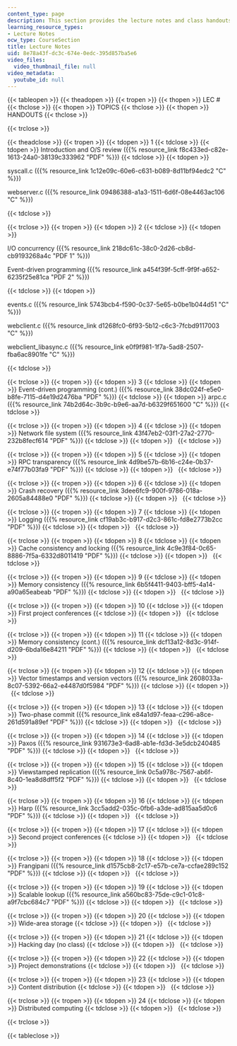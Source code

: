 ```yaml
---
content_type: page
description: This section provides the lecture notes and class handouts for the course.
learning_resource_types:
- Lecture Notes
ocw_type: CourseSection
title: Lecture Notes
uid: 8e78a43f-dc3c-674e-0edc-395d857ba5e6
video_files:
  video_thumbnail_file: null
video_metadata:
  youtube_id: null
---
```


{{< tableopen >}}
{{< theadopen >}}
{{< tropen >}}
{{< thopen >}}
LEC #
{{< thclose >}}
{{< thopen >}}
TOPICS
{{< thclose >}}
{{< thopen >}}
HANDOUTS
{{< thclose >}}

{{< trclose >}}

{{< theadclose >}}
{{< tropen >}}
{{< tdopen >}}
1
{{< tdclose >}}
{{< tdopen >}}
Introduction and O/S review ({{% resource_link f8c433ed-c82e-1613-24a0-38139c333962 "PDF" %}})
{{< tdclose >}}
{{< tdopen >}}


syscall.c ({{% resource_link 1c12e09c-60e6-c631-b089-8d11bf94edc2 "C" %}})

webserver.c ({{% resource_link 09486388-a1a3-1511-6d6f-08e4463ac106 "C" %}})


{{< tdclose >}}

{{< trclose >}}
{{< tropen >}}
{{< tdopen >}}
2
{{< tdclose >}}
{{< tdopen >}}


I/O concurrency ({{% resource_link 218dc61c-38c0-2d26-cb8d-cb9193268a4c "PDF 1" %}})

Event-driven programming ({{% resource_link a454f39f-5cff-9f9f-a652-6235f25e81ca "PDF 2" %}})


{{< tdclose >}}
{{< tdopen >}}


events.c ({{% resource_link 5743bcb4-f590-0c37-5e65-b0be1b044d51 "C" %}})

webclient.c ({{% resource_link d1268fc0-6f93-5b12-c6c3-7fcbd9117003 "C" %}})

webclient\_libasync.c ({{% resource_link e0f9f981-1f7a-5ad8-2507-fba6ac8901fe "C" %}})


{{< tdclose >}}

{{< trclose >}}
{{< tropen >}}
{{< tdopen >}}
3
{{< tdclose >}}
{{< tdopen >}}
Event-driven programming (cont.) ({{% resource_link 38dc024f-e5e0-b8fe-7115-d4e19d2476ba "PDF" %}})
{{< tdclose >}}
{{< tdopen >}}
arpc.c ({{% resource_link 74b2d64c-3b9c-b9e6-aa7d-b6329f651600 "C" %}})
{{< tdclose >}}

{{< trclose >}}
{{< tropen >}}
{{< tdopen >}}
4
{{< tdclose >}}
{{< tdopen >}}
Network file system ({{% resource_link 43f47eb2-03f1-27a2-2770-232b8fecf614 "PDF" %}})
{{< tdclose >}}
{{< tdopen >}}
 
{{< tdclose >}}

{{< trclose >}}
{{< tropen >}}
{{< tdopen >}}
5
{{< tdclose >}}
{{< tdopen >}}
RPC transparency ({{% resource_link 4d9be57b-6b16-c24e-0b37-e74f77b03fa9 "PDF" %}})
{{< tdclose >}}
{{< tdopen >}}
 
{{< tdclose >}}

{{< trclose >}}
{{< tropen >}}
{{< tdopen >}}
6
{{< tdclose >}}
{{< tdopen >}}
Crash recovery ({{% resource_link 3dee6fc9-900f-9786-018a-2605a84488e0 "PDF" %}})
{{< tdclose >}}
{{< tdopen >}}
 
{{< tdclose >}}

{{< trclose >}}
{{< tropen >}}
{{< tdopen >}}
7
{{< tdclose >}}
{{< tdopen >}}
Logging ({{% resource_link cf19ab3c-b917-d2c3-861c-fd8e2773b2cc "PDF" %}})
{{< tdclose >}}
{{< tdopen >}}
 
{{< tdclose >}}

{{< trclose >}}
{{< tropen >}}
{{< tdopen >}}
8
{{< tdclose >}}
{{< tdopen >}}
Cache consistency and locking ({{% resource_link 4c9e3f84-0c65-8886-7f5a-6332d8011419 "PDF" %}})
{{< tdclose >}}
{{< tdopen >}}
 
{{< tdclose >}}

{{< trclose >}}
{{< tropen >}}
{{< tdopen >}}
9
{{< tdclose >}}
{{< tdopen >}}
Memory consistency ({{% resource_link 6b5f4411-9403-bff5-4a14-a90a65eabeab "PDF" %}})
{{< tdclose >}}
{{< tdopen >}}
 
{{< tdclose >}}

{{< trclose >}}
{{< tropen >}}
{{< tdopen >}}
10
{{< tdclose >}}
{{< tdopen >}}
First project conferences
{{< tdclose >}}
{{< tdopen >}}
 
{{< tdclose >}}

{{< trclose >}}
{{< tropen >}}
{{< tdopen >}}
11
{{< tdclose >}}
{{< tdopen >}}
Memory consistency (cont.) ({{% resource_link dcf13a12-8d3c-914f-d209-6bda16e84211 "PDF" %}})
{{< tdclose >}}
{{< tdopen >}}
 
{{< tdclose >}}

{{< trclose >}}
{{< tropen >}}
{{< tdopen >}}
12
{{< tdclose >}}
{{< tdopen >}}
Vector timestamps and version vectors ({{% resource_link 2608033a-8c07-5392-66a2-e4487d0f5984 "PDF" %}})
{{< tdclose >}}
{{< tdopen >}}
 
{{< tdclose >}}

{{< trclose >}}
{{< tropen >}}
{{< tdopen >}}
13
{{< tdclose >}}
{{< tdopen >}}
Two-phase commit ({{% resource_link e84a1d97-feaa-c296-a8ce-261d591a89ef "PDF" %}})
{{< tdclose >}}
{{< tdopen >}}
 
{{< tdclose >}}

{{< trclose >}}
{{< tropen >}}
{{< tdopen >}}
14
{{< tdclose >}}
{{< tdopen >}}
Paxos ({{% resource_link 931673e3-6ad8-ab1e-fd3d-3e5dcb240485 "PDF" %}})
{{< tdclose >}}
{{< tdopen >}}
 
{{< tdclose >}}

{{< trclose >}}
{{< tropen >}}
{{< tdopen >}}
15
{{< tdclose >}}
{{< tdopen >}}
Viewstamped replication ({{% resource_link 0c5a978c-7567-ab6f-8c40-1ea8d8dff5f2 "PDF" %}})
{{< tdclose >}}
{{< tdopen >}}
 
{{< tdclose >}}

{{< trclose >}}
{{< tropen >}}
{{< tdopen >}}
16
{{< tdclose >}}
{{< tdopen >}}
Harp ({{% resource_link 3cc5add2-035c-0fb6-a3de-ad815aa5d0c6 "PDF" %}})
{{< tdclose >}}
{{< tdopen >}}
 
{{< tdclose >}}

{{< trclose >}}
{{< tropen >}}
{{< tdopen >}}
17
{{< tdclose >}}
{{< tdopen >}}
Second project conferences
{{< tdclose >}}
{{< tdopen >}}
 
{{< tdclose >}}

{{< trclose >}}
{{< tropen >}}
{{< tdopen >}}
18
{{< tdclose >}}
{{< tdopen >}}
Frangipani ({{% resource_link d1575cb8-2c17-e57b-ce7a-ccfae289c152 "PDF" %}})
{{< tdclose >}}
{{< tdopen >}}
 
{{< tdclose >}}

{{< trclose >}}
{{< tropen >}}
{{< tdopen >}}
19
{{< tdclose >}}
{{< tdopen >}}
Scalable lookup ({{% resource_link a560bc83-75de-c9c1-01c8-a9f7cbc684c7 "PDF" %}})
{{< tdclose >}}
{{< tdopen >}}
 
{{< tdclose >}}

{{< trclose >}}
{{< tropen >}}
{{< tdopen >}}
20
{{< tdclose >}}
{{< tdopen >}}
Wide-area storage
{{< tdclose >}}
{{< tdopen >}}
 
{{< tdclose >}}

{{< trclose >}}
{{< tropen >}}
{{< tdopen >}}
21
{{< tdclose >}}
{{< tdopen >}}
Hacking day (no class)
{{< tdclose >}}
{{< tdopen >}}
 
{{< tdclose >}}

{{< trclose >}}
{{< tropen >}}
{{< tdopen >}}
22
{{< tdclose >}}
{{< tdopen >}}
Project demonstrations
{{< tdclose >}}
{{< tdopen >}}
 
{{< tdclose >}}

{{< trclose >}}
{{< tropen >}}
{{< tdopen >}}
23
{{< tdclose >}}
{{< tdopen >}}
Content distribution
{{< tdclose >}}
{{< tdopen >}}
 
{{< tdclose >}}

{{< trclose >}}
{{< tropen >}}
{{< tdopen >}}
24
{{< tdclose >}}
{{< tdopen >}}
Distributed computing
{{< tdclose >}}
{{< tdopen >}}
 
{{< tdclose >}}

{{< trclose >}}

{{< tableclose >}}